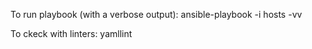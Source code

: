 To run playbook (with a verbose output):
ansible-playbook -i hosts <file> -vv

To ckeck with linters:
yamllint <file>
